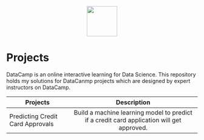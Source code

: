 
<p align="center"><img src="https://user-images.githubusercontent.com/43314028/79369064-f4566480-7f82-11ea-9dd2-3e45d0f681db.png" height="80"></p>

# Projects
DataCamp is an online interactive learning for Data Science. This repository holds my solutions for DataCanmp projects which are designed by expert instructors on DataCamp.


| Projects      |Description    |
| ------------- |:-------------:|
| Predicting Credit Card Approvals      | Build a machine learning model to predict if a credit card application will get approved.|


